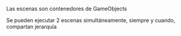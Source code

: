Las escenas son contenedores de GameObjects

Se pueden ejecutar 2 escenas simultáneamente, siempre y cuando, compartan jerarquía